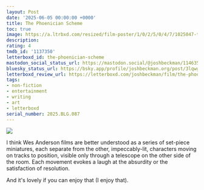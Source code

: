 ```yaml
---
layout: Post
date: '2025-06-05 00:00:00 +0000'
title: The Phoenician Scheme
toc: true
image: https://a.ltrbxd.com/resized/film-poster/1/0/2/5/0/4/7/1025047-the-phoenician-scheme-0-600-0-900-crop.jpg?v=606059b69f
description:
rating: 4
tmdb_id: '1137350'
letterboxd_id: the-phoenician-scheme
mastodon_social_status_url: https://mastodon.social/@joshbeckman/114635523623801580
bluesky_status_url: https://bsky.app/profile/joshbeckman.org/post/3lqwgsviatz2e
letterboxd_review_url: https://letterboxd.com/joshbeckman/film/the-phoenician-scheme/
tags:
- non-fiction
- entertainment
- writing
- art
- letterboxd
serial_number: 2025.BLG.087
---
```

 <p><img src="https://a.ltrbxd.com/resized/film-poster/1/0/2/5/0/4/7/1025047-the-phoenician-scheme-0-600-0-900-crop.jpg?v=606059b69f"/></p> <p>I think Wes Anderson films are better understood as a series of set-piece miniatures, each separate from the other, impeccably-lit, characters moving on tracks to position, visible only through a telescope on the other side of the room. Each movement evokes a laugh at the absurdity or the satisfaction of resolution.</p><p>And it's lovely if you can enjoy that (I enjoy that).</p> 
